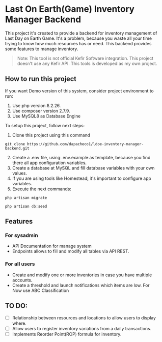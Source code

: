 # Last On Earth(Game) Inventory Manager Backend
This project it's created to provide a backend for inventory management of Last Day on Earth Game.
It's a problem, because you waste all your time trying to know how much resources has or need. 
This backend provides some features to manage inventory.

>Note: This tool is not official Kefir Software integration. This project doesn't use any Kefir API. This tools is developed as my own project.
## How to run this project
If you want Demo version of this system, consider project environment to run:

1. Use php version 8.2.26.
2. Use composer version 2.7.9.
3. Use MySQL8 as Database Engine

To setup this project, follow next steps: 
1. Clone this project using this command
```console
git clone https://github.com/dapacheco1/ldoe-inventory-manager-backend.git
```
2. Create a .env file, using .env.example as template, because you find there all app configuration variables.
3. Create a database at MySQL and fill database variables with your own values.
4. If you are using tools like Homestead, it's important to configure app variables.
5. Execute the next commands:
```console
php artisan migrate
```
```console
php artisan db:seed
```
## Features
### For sysadmin
- API Documentation for manage system
- Endpoints allows to fill and modify all tables via API REST.
### For all users
- Create and modify one or more inventories in case you have multiple accounts.
- Create a threshold and launch notifications which items are low. For Now use ABC Classification
## TO DO:
- [ ] Relationship between resources and locations to allow users to display where.
- [ ] Allow users to register inventory variations from a daily transactions.
- [ ] Implements Reorder Point(ROP) formula for inventory.